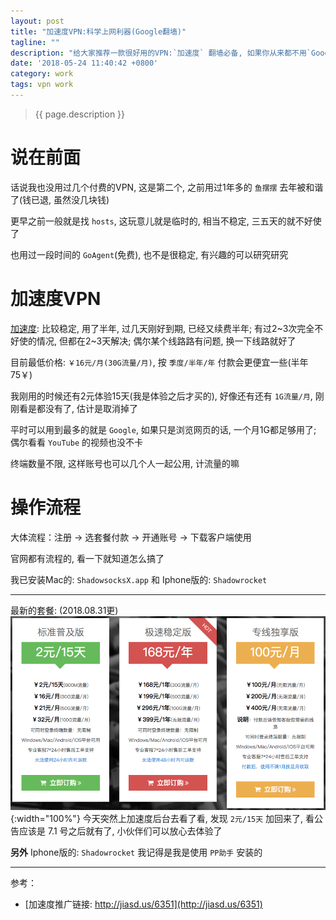 ```yaml
---
layout: post
title: "加速度VPN:科学上网利器(Google翻墙)"
tagline: ""
description: "给大家推荐一款很好用的VPN:`加速度` 翻墙必备, 如果你从来都不用`Google`, 那可以跳过了<br>支持各种客户端:`Mac/Windows/Linux/Iphone/Android`"
date: '2018-05-24 11:40:42 +0800'
category: work
tags: vpn work
---
```

> {{ page.description }}

# 说在前面
话说我也没用过几个付费的VPN, 这是第二个, 之前用过1年多的 `鱼摆摆` 去年被和谐了(钱已退, 虽然没几块钱)

更早之前一般就是找 `hosts`, 这玩意儿就是临时的, 相当不稳定, 三五天的就不好使了

也用过一段时间的 `GoAgent`(免费), 也不是很稳定, 有兴趣的可以研究研究

# 加速度VPN
[加速度](http://jiasd.us/6351): 比较稳定, 用了半年, 过几天刚好到期, 已经又续费半年; 有过2~3次完全不好使的情况, 但都在2~3天解决; 偶尔某个线路路有问题, 换一下线路就好了

目前最低价格: `￥16元/月(30G流量/月)`, 按 `季度/半年/年` 付款会更便宜一些(半年75￥) 

我刚用的时候还有2元体验15天(我是体验之后才买的), 好像还有还有 `1G流量/月`, 刚刚看是都没有了, 估计是取消掉了

平时可以用到最多的就是 `Google`, 如果只是浏览网页的话, 一个月1G都足够用了; 偶尔看看 `YouTube` 的视频也没不卡

终端数量不限, 这样账号也可以几个人一起公用, 计流量的嘛

# 操作流程

大体流程：注册 → 选套餐付款 → 开通账号 → 下载客户端使用 

官网都有流程的, 看一下就知道怎么搞了

我已安装Mac的: `ShadowsocksX.app` 和 Iphone版的: `Shadowrocket`

---
最新的套餐: (2018.08.31更)
![套餐](/assets/archives/20180831085443_jiasudu.png){:width="100%"}
今天突然上加速度后台去看了看, 发现 `2元/15天` 加回来了, 看公告应该是 7.1 号之后就有了, 小伙伴们可以放心去体验了

**另外** Iphone版的: `Shadowrocket` 我记得是我是使用 `PP助手` 安装的

---
参考：
- [加速度推广链接: http://jiasd.us/6351](http://jiasd.us/6351)

